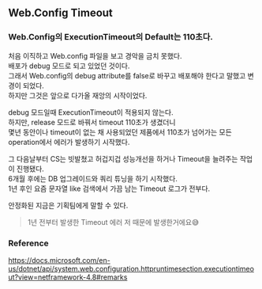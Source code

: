 ## Web.Config Timeout

### Web.Config의 ExecutionTimeout의 Default는 110초다.

처음 이직하고 Web.config 파일을 보고 경악을 금치 못했다.  
배포가 debug 모드로 되고 있었던 것이다.  
그래서 Web.config의 debug attribute를 false로 바꾸고 배포해야 한다고 말했고 변경이 되었다.  
하지만 그것은 앞으로 다가올 재앙의 시작이었다.

debug 모드일때 ExecutionTimeout이 적용되지 않는다.  
하지만, release 모드로 바꿔서 timeout 110초가 생겼더니  
몇년 동안이나 timeout이 없는 채 사용되었던 제품에서 110초가 넘어가는 모든 operation에서 에러가 발생하기 시작했다.  

그 다음날부터 CS는 빗발쳤고 허겁지겁 성능개선을 하거나 Timeout을 늘려주는 작업이 진행됐다.  
6개월 후에는 DB 업그레이드와 쿼리 튜닝을 하기 시작했다.  
1년 후인 요즘 문자열 like 검색에서 가끔 남는 Timeout 로그가 전부다.  

안정화된 지금은 기획팀에게 말할 수 있다. 
> 1년 전부터 발생한 Timeout 에러 저 때문에 발생한거에요😅  

### Reference  
https://docs.microsoft.com/en-us/dotnet/api/system.web.configuration.httpruntimesection.executiontimeout?view=netframework-4.8#remarks